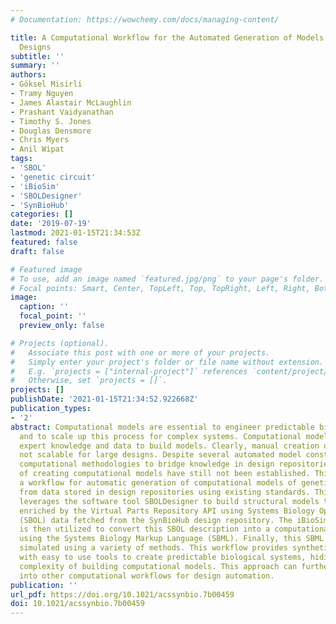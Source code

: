 ```yaml
---
# Documentation: https://wowchemy.com/docs/managing-content/

title: A Computational Workflow for the Automated Generation of Models of Genetic
  Designs
subtitle: ''
summary: ''
authors:
- Göksel Misirli
- Tramy Nguyen
- James Alastair McLaughlin
- Prashant Vaidyanathan
- Timothy S. Jones
- Douglas Densmore
- Chris Myers
- Anil Wipat
tags:
- 'SBOL'
- 'genetic circuit'
- 'iBioSim'
- 'SBOLDesigner'
- 'SynBioHub'
categories: []
date: '2019-07-19'
lastmod: 2021-01-15T21:34:53Z
featured: false
draft: false

# Featured image
# To use, add an image named `featured.jpg/png` to your page's folder.
# Focal points: Smart, Center, TopLeft, Top, TopRight, Left, Right, BottomLeft, Bottom, BottomRight.
image:
  caption: ''
  focal_point: ''
  preview_only: false

# Projects (optional).
#   Associate this post with one or more of your projects.
#   Simply enter your project's folder or file name without extension.
#   E.g. `projects = ["internal-project"]` references `content/project/deep-learning/index.md`.
#   Otherwise, set `projects = []`.
projects: []
publishDate: '2021-01-15T21:34:52.922668Z'
publication_types:
- '2'
abstract: Computational models are essential to engineer predictable biological systems
  and to scale up this process for complex systems. Computational modeling often requires
  expert knowledge and data to build models. Clearly, manual creation of models is
  not scalable for large designs. Despite several automated model construction approaches,
  computational methodologies to bridge knowledge in design repositories and the process
  of creating computational models have still not been established. This paper describes
  a workflow for automatic generation of computational models of genetic circuits
  from data stored in design repositories using existing standards. This workflow
  leverages the software tool SBOLDesigner to build structural models that are then
  enriched by the Virtual Parts Repository API using Systems Biology Open Language
  (SBOL) data fetched from the SynBioHub design repository. The iBioSim software tool
  is then utilized to convert this SBOL description into a computational model encoded
  using the Systems Biology Markup Language (SBML). Finally, this SBML model can be
  simulated using a variety of methods. This workflow provides synthetic biologists
  with easy to use tools to create predictable biological systems, hiding away the
  complexity of building computational models. This approach can further be incorporated
  into other computational workflows for design automation.
publication: ''
url_pdf: https://doi.org/10.1021/acssynbio.7b00459
doi: 10.1021/acssynbio.7b00459
---
```

